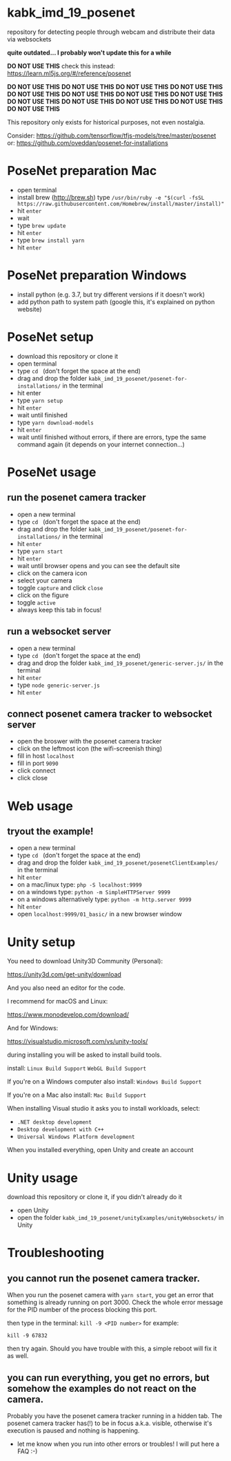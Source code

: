 # kabk_imd_19_posenet
repository for detecting people through webcam and distribute their data via websockets

**quite outdated... I probably won't update this for a while**

**DO NOT USE THIS**
check this instead: https://learn.ml5js.org/#/reference/posenet

**DO NOT USE THIS**
**DO NOT USE THIS**
**DO NOT USE THIS**
**DO NOT USE THIS**
**DO NOT USE THIS**
**DO NOT USE THIS**
**DO NOT USE THIS**
**DO NOT USE THIS**
**DO NOT USE THIS**
**DO NOT USE THIS**
**DO NOT USE THIS**
**DO NOT USE THIS**
**DO NOT USE THIS**

This repository only exists for historical purposes, not even nostalgia.



Consider: https://github.com/tensorflow/tfjs-models/tree/master/posenet
or: https://github.com/oveddan/posenet-for-installations

# PoseNet preparation Mac
- open terminal
- install brew (http://brew.sh) type `/usr/bin/ruby -e "$(curl -fsSL https://raw.githubusercontent.com/Homebrew/install/master/install)"`
- hit `enter`
- wait
- type `brew update`
- hit `enter`
- type `brew install yarn`
- hit `enter`

# PoseNet preparation Windows
- install python (e.g. 3.7, but try different versions if it doesn't work)
- add python path to system path (google this, it's explained on python website)

# PoseNet setup
- download this repository or clone it
- open terminal
- type `cd ` (don't forget the space at the end)
- drag and drop the folder `kabk_imd_19_posenet/posenet-for-installations/` in the terminal
- hit enter
- type `yarn setup`
- hit `enter`
- wait until finished
- type `yarn download-models`
- hit `enter`
- wait until finished without errors, if there are errors, type the same command again (it depends on your internet connection...)

# PoseNet usage
## run the posenet camera tracker
- open a new terminal
- type `cd ` (don't forget the space at the end)
- drag and drop the folder `kabk_imd_19_posenet/posenet-for-installations/` in the terminal
- hit `enter`
- type `yarn start`
- hit `enter`
- wait until browser opens and you can see the default site
- click on the camera icon
- select your camera
- toggle `capture` and click `close`
- click on the figure
- toggle `active`
- always keep this tab in focus!

## run a websocket server
- open a new terminal
- type `cd ` (don't forget the space at the end)
- drag and drop the folder `kabk_imd_19_posenet/generic-server.js/` in the terminal
- hit `enter`
- type `node generic-server.js`
- hit `enter`

## connect posenet camera tracker to websocket server
- open the broswer with the posenet camera tracker
- click on the leftmost icon (the wifi-screenish thing)
- fill in host `localhost`
- fill in port `9090`
- click connect
- click close

# Web usage
## tryout the example!
- open a new terminal
- type `cd ` (don't forget the space at the end)
- drag and drop the folder `kabk_imd_19_posenet/posenetClientExamples/` in the terminal
- hit `enter`
- on a mac/linux type: `php -S localhost:9999`
- on a windows type: `python -m SimpleHTTPServer 9999`
- on a windows alternatively type: `python -m http.server 9999`
- hit `enter`
- open `localhost:9999/01_basic/` in a new browser window


# Unity setup

You need to download Unity3D Community (Personal):

https://unity3d.com/get-unity/download

And you also need an editor for the code.

I recommend for macOS and Linux:

https://www.monodevelop.com/download/

And for Windows:

https://visualstudio.microsoft.com/vs/unity-tools/

during installing you will be asked to install build tools.

install:
`Linux Build Support`
`WebGL Build Support`

If you're on a Windows computer also install:
`Windows Build Support`

If you're on a Mac also install:
`Mac Build Support`

When installing Visual studio it asks you to install workloads, select:
- `.NET desktop development`
- `Desktop development with C++`
- `Universal Windows Platform development`

When you installed everything, open Unity and create an account

# Unity usage

download this repository or clone it, if you didn't already do it

- open Unity
- open the folder `kabk_imd_19_posenet/unityExamples/unityWebsockets/` in Unity

# Troubleshooting
## you cannot run the posenet camera tracker.
When you run the posenet camera with `yarn start`, you get an error that something is already running on port 3000.
Check the whole error message for the PID number of the process blocking this port.

then type in the terminal: `kill -9 <PID number>`
for example: 

`kill -9 67832`

then try again. Should you have trouble with this, a simple reboot will fix it as well.

## you can run everything, you get no errors, but somehow the examples do not react on the camera.
Probably you have the posenet camera tracker running in a hidden tab. The posenet camera tracker has(!) to be in focus a.k.a. visible, otherwise it's execution is paused and nothing is happening.

- let me know when you run into other errors or troubles! I will put here a FAQ :-)
